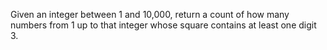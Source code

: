 Given an integer between 1 and 10,000, return a count of how many numbers from 1 up to that integer whose square contains at least one digit 3.

